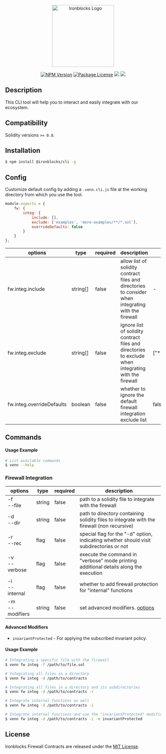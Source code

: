 <p align="center">
    <a href="https://www.ironblocks.com/" target="blank"><img src="https://www.ironblocks.com/logo.svg" width="200" alt="Ironblocks Logo" /></a>
</p>

<p align="center">
    <a href="https://www.npmjs.com/~ironblocks" target="_blank"><img src="https://img.shields.io/npm/v/@ironblocks/cli" alt="NPM Version" /></a>
    <a href="https://opensource.org/licenses/MIT" target="_blank"><img src="https://img.shields.io/badge/License-MIT-green.svg" alt="Package License" /></a>
    <a href="https://discord.com/channels/1065679814289268929" target="_blank"><img src="https://img.shields.io/badge/Discord-blue?logo=discord&logoColor=white"></a>
    <a href="https://twitter.com/Ironblocks_" target="_blank"><img src="https://img.shields.io/twitter/follow/nestframework.svg?style=social&label=Follow"></a>
</p>

## Description

This CLI tool will help you to interact and easily integrate with our ecosystem.

## Compatibility

Solidity versions `>= 0.8`.

## Installation

```bash
$ npm install @ironblocks/cli -g
```

## Config

Customize default config by adding a `.venn.cli.js` file at the working directory from which you use the tool.

```js
module.exports = {
    fw: {
        integ: {
            include: [],
            exclude: ['examples', 'more-examples/**/*.sol'],
            overrideDefaults: false
        }
    }
};
```

| options                   | type     | required | description                                                                                          | defaults              |
| ------------------------- | -------- | -------- | ---------------------------------------------------------------------------------------------------- | --------------------- |
| fw.integ.include          | string[] | false    | allow list of solidity contract files and directories to consider when integrating with the firewall | -                     |
| fw.integ.exclude          | string[] | false    | ignore list of solidity contract files and directories to exclude when integrating with the firewall | ["**/node_modules/*"] |
| fw.integ.overrideDefaults | boolean  | false    | whether to ignore the default firewall integration exclude list                                      | false                 |

## Commands

#### Usage Example

```bash
# List available commands
$ venn --help
```

### Firewall Integration

| options            | type   | required | description                                                                                |
| ------------------ | ------ | -------- | ------------------------------------------------------------------------------------------ |
| -f<br> --file      | string | false    | path to a solidity file to integrate with the firewall                                     |
| -d<br> --dir       | string | false    | path to directory containing solidity files to integrate with the firewall (non recursive) |
| -r<br> --rec       | flag   | false    | special flag for the "-d" option, indicating whether should visit subdirectories or not    |
| -v<br> --verbose   | flag   | false    | execute the command in "verbose" mode printing additional details along the execution      |
| -i<br> --internal  | flag   | false    | whether to add firewall protection for "internal" functions                                |
| -m<br> --modifiers | string | false    | set advanced modifiers. [options](#advanced-modifiers)                                     |

#### Advanced Modifiers

-   `invariantProtected` - For applying the subscribed invariant policy.

#### Usage Example

```bash
# Integrating a specific file with the firewall
$ venn fw integ -f /path/to/file.sol

# Integrating all files in a directory
$ venn fw integ -d /path/to/contracts

# Integrating all files in a directory and its subdirectories
$ venn fw integ -d /path/to/contracts -r

# Integrate internal functions as well
$ venn fw integ -d /path/to/contracts -i

# Integrate internal functions and use the "invariantProtected" modifier where possible
$ venn fw integ -d /path/to/contracts -i -m invariantProtected
```

## License

Ironblocks Firewall Contracts are released under the [MIT License](LICENSE).
